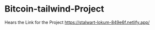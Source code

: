 # Bitcoin-tailwind-Project

Hears the Link for the Project https://stalwart-lokum-849e6f.netlify.app/
